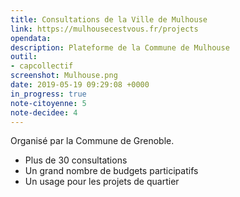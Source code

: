 ```yaml
---
title: Consultations de la Ville de Mulhouse
link: https://mulhousecestvous.fr/projects
opendata: 
description: Plateforme de la Commune de Mulhouse
outil: 
- capcollectif
screenshot: Mulhouse.png
date: 2019-05-19 09:29:08 +0000
in_progress: true
note-citoyenne: 5
note-decidee: 4
---
```


Organisé par la Commune de Grenoble.


- Plus de 30 consultations
- Un grand nombre de budgets participatifs
- Un usage pour les projets de quartier
